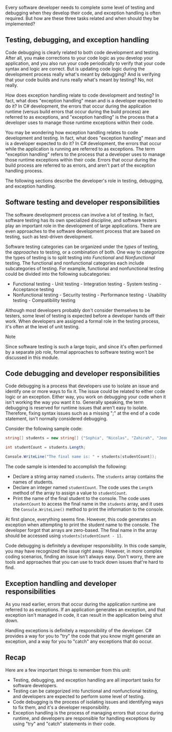 





Every software developer needs to complete some level of testing and debugging when they develop their code, and exception handling is often required. But how are these three tasks related and when should they be implemented?

## Testing, debugging, and exception handling

Code debugging is clearly related to both code development and testing. After all, you make corrections to your code logic as you develop your application, and you also run your code periodically to verify that your code syntax and logic are correct. But is updating code logic during the development process really what's meant by debugging? And is verifying that your code builds and runs really what's meant by testing? No, not really.

How does exception handling relate to code development and testing? In fact, what does "exception handling" mean and is a developer expected to do it? In C# development, the errors that occur during the application runtime (versus build errors that occur during the build process) are referred to as exceptions, and "exception handling" is the process that a developer uses to manage those runtime exceptions within their code.

You may be wondering how exception handling relates to code development and testing. In fact, what does "exception handling" mean and is a developer expected to do it? In C# development, the errors that occur while the application is running are referred to as exceptions. The term "exception handling" refers to the process that a developer uses to manage those runtime exceptions within their code. Errors that occur during the build process are referred to as errors, and aren't part of the exception handling process.

The following sections describe the developer's role in testing, debugging, and exception handling.

## Software testing and developer responsibilities

The software development process can involve a lot of testing. In fact, software testing has its own specialized discipline, and software testers play an important role in the development of large applications. There are even approaches to the software development process that are based on testing, such as test-driven development.

Software testing categories can be organized under the _types_ of testing, the _approaches_ to testing, or a combination of both. One way to categorize the types of testing is to split testing into _Functional_ and _Nonfunctional_ testing. The functional and nonfunctional categories each include subcategories of testing. For example, functional and nonfunctional testing could be divided into the following subcategories:

- Functional testing   - Unit testing   - Integration testing   - System testing   - Acceptance testing
- Nonfunctional testing   - Security testing   - Performance testing   - Usability testing   - Compatibility testing

Although most developers probably don't consider themselves to be testers, some level of testing is expected before a developer hands off their work. When developers are assigned a formal role in the testing process, it's often at the level of unit testing.

> [!NOTE]
> Since software testing is such a large topic, and since it's often performed by a separate job role, formal approaches to software testing won't be discussed in this module.

## Code debugging and developer responsibilities

Code debugging is a process that developers use to isolate an issue and identify one or more ways to fix it. The issue could be related to either code logic or an exception. Either way, you work on debugging your code when it isn't working the way you want it to. Generally speaking, the term debugging is reserved for runtime issues that aren't easy to isolate. Therefore, fixing syntax issues such as a missing ";" at the end of a code statement, isn't normally considered debugging.

Consider the following sample code:

```csharp
string[] students = new string[] {"Sophia", "Nicolas", "Zahirah", "Jeong"};

int studentCount = students.Length;

Console.WriteLine("The final name is: " + students[studentCount]);
```

The code sample is intended to accomplish the following:

- Declare a string array named `students`. The `students` array contains the names of students.
- Declare an integer named `studentCount`. The code uses the `Length` method of the array to assign a value to `studentCount`.
- Print the name of the final student to the console. The code uses `studentCount` to access the final name in the `students` array, and it uses the `Console.WriteLine()` method to print the information to the console.

At first glance, everything seems fine. However, this code generates an exception when attempting to print the student name to the console. The developer forgot that arrays are zero-based. The final name in the array should be accessed using `students[studentCount - 1]`.

Code debugging is definitely a developer responsibility. In this code sample, you may have recognized the issue right away. However, in more complex coding scenarios, finding an issue isn't always easy. Don't worry, there are tools and approaches that you can use to track down issues that're hard to find.

## Exception handling and developer responsibilities

As you read earlier, errors that occur during the application runtime are referred to as exceptions. If an application generates an exception, and that exception isn't managed in code, it can result in the application being shut down.

Handling exceptions is definitely a responsibility of the developer. C# provides a way for you to "try" the code that you know might generate an exception, and a way for you to "catch" any exceptions that do occur.

## Recap

Here are a few important things to remember from this unit:

- Testing, debugging, and exception handling are all important tasks for software developers.
- Testing can be categorized into functional and nonfunctional testing, and developers are expected to perform some level of testing.
- Code debugging is the process of isolating issues and identifying ways to fix them, and it's a developer responsibility.
- Exception handling is the process of managing errors that occur during runtime, and developers are responsible for handling exceptions by using "try" and "catch" statements in their code.